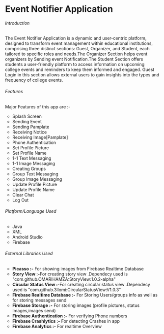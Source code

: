 # Event Notifier Application




<h6>Introduction </h6>



<p> 
The Event Notifier Application is a dynamic and user-centric platform, designed to transform event management within educational institutions, comprising three distinct sections: Guest, Organizer, and Student, each tailored to specific roles and needs.The Organizer Section helps event organizers by Sending event Notification.The Student Section offers students a user-friendly platform to access information on upcoming college events and reminders to keep them informed and engaged. Guest Login in this section allows external users to gain insights into the types and frequency of college events.    
</p>



<h6>Features </h6>



<p> 
Major Features of this app are :-
  <ul style="list-style-type:circle;">
    
  <li>Splash Screen</li>
  <li>Sending Event</li>
  <li>Sending Pamplate</li>
  <li>Receiving Notice</li>
  <li>Receiving Image[Pamplate]</li>
  <li>Phone Authentication</li>
  <li>Set Profile Picture</li>
  <li>Set Profile Name</li>
  <li>1-1 Text Messaging</li>
  <li>1-1 Image Messaging</li>
  <li>Creating Groups</li>
  <li>Group Text Messaging</li>
  <li>Group Image Messaging</li>
  <li>Update Profile Picture</li>
  <li>Update Profile Name</li>
  <li>Clear Chat</li>
  <li>Log Out</li>
  
</ul>
</p>




<h6>Platform/Language Used</h6>


<ul  style="list-style-type:circle;">
  
<li>Java</li>
<li>XML</li>
<li>Android Studio</li>
<li>Firebase</li>  

</ul>



<h6>External Libraries Used</h6>


<ul  style="list-style-type:circle;">

<li> <B>Picasso :-</B> For showing images from Firebase Realtime Database </li>
<li> <B>Story View :-</B>For creating story view .Dependecy used is "com.github.OMARIHAMZA:StoryView:1.0.2-alpha"</li>
<li> <B>Circular Status View :-</B>For creating circular status view .Dependecy used is "com.github.3llomi:CircularStatusView:V1.0.3"</li>
<li> <B>Firebase Realtime Database :-</B> For Storing Users/groups info as well as for storing messages send    </li>
<li> <B>Firebase Storage :-</B> For storing images (profile pictures, status Images,images send) </li>
<li> <B>Firebase Authentication :-</B> For verifying Phone numbers </li>
<li> <B>Firebase Crashlytics :-</B> For detecting Crashes in app </li>
<li> <B>Firebase Analytics :-</B> For realtime Overview </li>


  
</ul>


